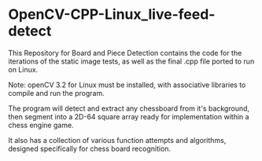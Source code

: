 # OpenCV-CPP-Linux_live-feed-detect
This Repository for Board and Piece Detection contains the code for the iterations of the static image tests, 
as well as the final .cpp file ported to run on Linux.

Note: openCV 3.2 for Linux must be installed, with associative libraries to compile and run the program.

The program will detect and extract any chessboard from it's background, then segment into a 2D-64 square array
ready for implementation within a chess engine game. 

It also has a collection of various function attempts and algorithms, designed specifically for chess board recognition.
